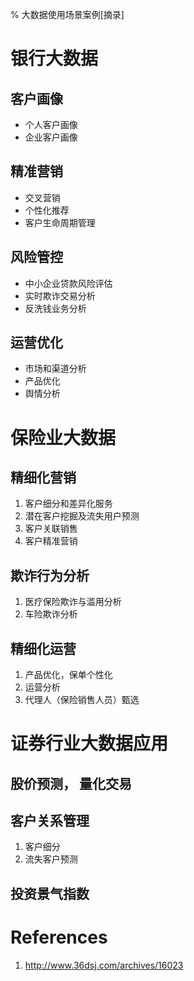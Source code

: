 % 大数据使用场景案例[摘录]

# 银行大数据

## 客户画像

- 个人客户画像
- 企业客户画像

## 精准营销

- 交叉营销
- 个性化推荐
- 客户生命周期管理


## 风险管控

- 中小企业贷款风险评估
- 实时欺诈交易分析
- 反洗钱业务分析


## 运营优化

- 市场和渠道分析
- 产品优化
- 舆情分析

# 保险业大数据

## 精细化营销

1. 客户细分和差异化服务
2. 潜在客户挖掘及流失用户预测
3. 客户关联销售
4. 客户精准营销

## 欺诈行为分析

1. 医疗保险欺诈与滥用分析
2. 车险欺诈分析

## 精细化运营

1. 产品优化，保单个性化
2. 运营分析
3. 代理人（保险销售人员）甄选

# 证券行业大数据应用

## 股价预测， 量化交易

## 客户关系管理
1. 客户细分
2. 流失客户预测

## 投资景气指数



# References

1. <http://www.36dsj.com/archives/16023>
